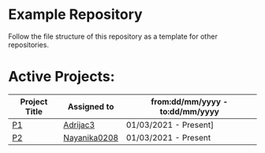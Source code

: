 # Example Repository
Follow the file structure of this repository as a template for other repositories.

# Active Projects:

| Project Title | Assigned to | from:dd/mm/yyyy - to:dd/mm/yyyy
|-----|----|----|
| [P1](https://#) | [Adrijac3](https://github.com/Adrijac3) | 01/03/2021 - Present] |
| [P2](https://#) | [Nayanika0208](https://github.com/nayanika0208) | 01/03/2021 - Present |
